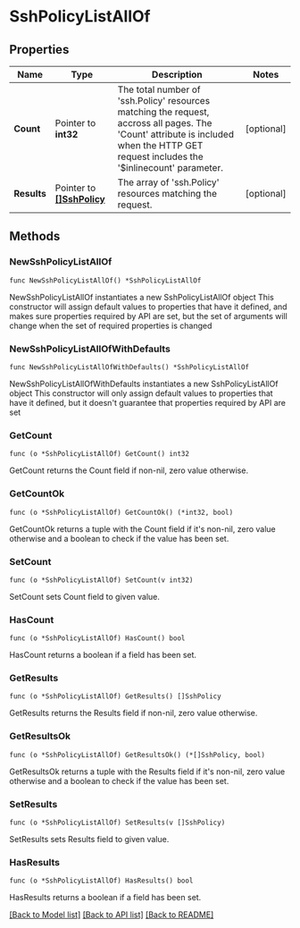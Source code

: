 # SshPolicyListAllOf

## Properties

Name | Type | Description | Notes
------------ | ------------- | ------------- | -------------
**Count** | Pointer to **int32** | The total number of &#39;ssh.Policy&#39; resources matching the request, accross all pages. The &#39;Count&#39; attribute is included when the HTTP GET request includes the &#39;$inlinecount&#39; parameter. | [optional] 
**Results** | Pointer to [**[]SshPolicy**](ssh.Policy.md) | The array of &#39;ssh.Policy&#39; resources matching the request. | [optional] 

## Methods

### NewSshPolicyListAllOf

`func NewSshPolicyListAllOf() *SshPolicyListAllOf`

NewSshPolicyListAllOf instantiates a new SshPolicyListAllOf object
This constructor will assign default values to properties that have it defined,
and makes sure properties required by API are set, but the set of arguments
will change when the set of required properties is changed

### NewSshPolicyListAllOfWithDefaults

`func NewSshPolicyListAllOfWithDefaults() *SshPolicyListAllOf`

NewSshPolicyListAllOfWithDefaults instantiates a new SshPolicyListAllOf object
This constructor will only assign default values to properties that have it defined,
but it doesn't guarantee that properties required by API are set

### GetCount

`func (o *SshPolicyListAllOf) GetCount() int32`

GetCount returns the Count field if non-nil, zero value otherwise.

### GetCountOk

`func (o *SshPolicyListAllOf) GetCountOk() (*int32, bool)`

GetCountOk returns a tuple with the Count field if it's non-nil, zero value otherwise
and a boolean to check if the value has been set.

### SetCount

`func (o *SshPolicyListAllOf) SetCount(v int32)`

SetCount sets Count field to given value.

### HasCount

`func (o *SshPolicyListAllOf) HasCount() bool`

HasCount returns a boolean if a field has been set.

### GetResults

`func (o *SshPolicyListAllOf) GetResults() []SshPolicy`

GetResults returns the Results field if non-nil, zero value otherwise.

### GetResultsOk

`func (o *SshPolicyListAllOf) GetResultsOk() (*[]SshPolicy, bool)`

GetResultsOk returns a tuple with the Results field if it's non-nil, zero value otherwise
and a boolean to check if the value has been set.

### SetResults

`func (o *SshPolicyListAllOf) SetResults(v []SshPolicy)`

SetResults sets Results field to given value.

### HasResults

`func (o *SshPolicyListAllOf) HasResults() bool`

HasResults returns a boolean if a field has been set.


[[Back to Model list]](../README.md#documentation-for-models) [[Back to API list]](../README.md#documentation-for-api-endpoints) [[Back to README]](../README.md)


